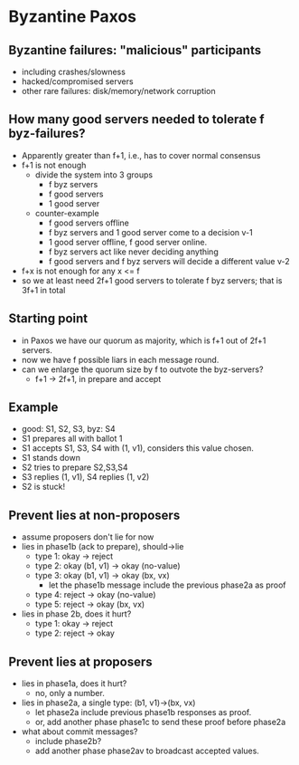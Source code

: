 # Byzantine Paxos

## Byzantine failures: "malicious" participants
* including crashes/slowness 
* hacked/compromised servers  
* other rare failures: disk/memory/network corruption 

## How many good servers needed to tolerate f byz-failures?
* Apparently greater than f+1, i.e., has to cover normal consensus
* f+1 is not enough
  * divide the system into 3 groups
    * f byz servers
    * f good servers
    * 1 good server
  * counter-example
    * f good servers offline
    * f byz servers and 1 good server come to a decision v-1 
    * 1 good server offline, f good server online.
    * f byz servers act like never deciding anything
    * f good servers and f byz servers will decide a different value v-2
* f+x is not enough for any x <= f
* so we at least need 2f+1 good servers to tolerate f byz servers; that is 3f+1 in total

## Starting point
* in Paxos we have our quorum as majority, which is f+1 out of 2f+1 servers. 
* now we have f possible liars in each message round.
* can we enlarge the quorum size by f to outvote the byz-servers?
  * f+1 -> 2f+1, in prepare and accept

## Example
* good: S1, S2, S3, byz: S4
* S1 prepares all with ballot 1
* S1 accepts S1, S3, S4 with (1, v1), considers this value chosen.
* S1 stands down
* S2 tries to prepare S2,S3,S4
* S3 replies (1, v1), S4 replies (1, v2)
* S2 is stuck!

## Prevent lies at non-proposers
* assume proposers don't lie for now
* lies in phase1b (ack to prepare), should->lie
  * type 1: okay -> reject
  * type 2: okay (b1, v1) -> okay (no-value) 
  * type 3: okay (b1, v1) -> okay (bx, vx)
    * let the phase1b message include the previous phase2a as proof
  * type 4: reject -> okay (no-value)
  * type 5: reject -> okay (bx, vx) 
* lies in phase 2b, does it hurt?
  * type 1: okay -> reject
  * type 2: reject -> okay
  
## Prevent lies at proposers
* lies in phase1a, does it hurt?
  * no, only a number.
* lies in phase2a, a single type: (b1, v1)->(bx, vx) 
  * let phase2a include previous phase1b responses as proof.  
  * or, add another phase phase1c to send these proof before phase2a
* what about commit messages?
  * include phase2b?   
  * add another phase phase2av to broadcast accepted values. 
